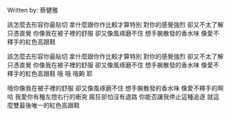 
Written by: 蔡健雅  

該怎麼去形容你最貼切
拿什麼跟你作比較才算特別
對你的感覺強烈
卻又不太了解只憑直覺
你像我在被子裡的舒服
卻又像風琢磨不住
想手腕散發的香水味
像愛不釋手的紅色高跟鞋

該怎麼去形容你最貼切
拿什麼跟你作比較才算特別
對你的感覺強烈
卻又不太了解只憑直覺
你像我在被子裡的舒服
卻又像風琢磨不住
想手腕散發的香水味
像愛不釋手的紅色高跟鞋
哦
哦 哦齁 耶

哦你像我在被子裡的舒服
卻又像風琢磨不住
想手腕散發的香水味
像愛不釋手的啊哈
我愛你有種左燈右行的衝突
瘋狂卻怕沒有退路
你能否讓我停止這種追逐
就這麼雙最後唯一的紅色高跟鞋  

